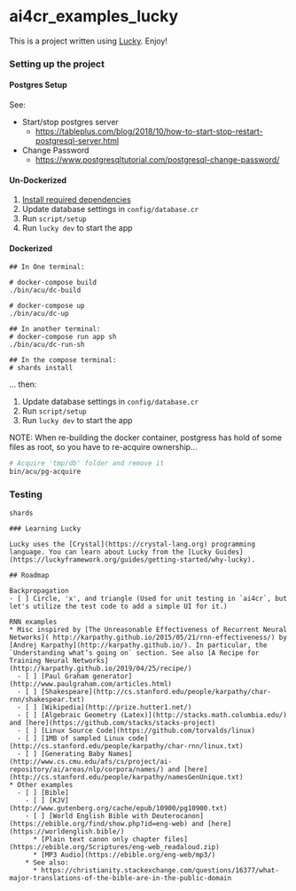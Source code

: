 # ai4cr_examples_lucky

This is a project written using [Lucky](https://luckyframework.org). Enjoy!

### Setting up the project

#### Postgres Setup

See:
* Start/stop postgres server
  * https://tableplus.com/blog/2018/10/how-to-start-stop-restart-postgresql-server.html
* Change Password
  * https://www.postgresqltutorial.com/postgresql-change-password/

#### Un-Dockerized
1. [Install required dependencies](https://luckyframework.org/guides/getting-started/installing#install-required-dependencies)
1. Update database settings in `config/database.cr`
1. Run `script/setup`
1. Run `lucky dev` to start the app

#### Dockerized

```
## In One terminal:

# docker-compose build
./bin/acu/dc-build

# docker-compose up
./bin/acu/dc-up

## In another terminal:
# docker-compose run app sh
./bin/acu/dc-run-sh

## In the compose terminal:
# shards install
```

... then:

1. Update database settings in `config/database.cr`
1. Run `script/setup`
1. Run `lucky dev` to start the app

NOTE: When re-building the docker container, postgress has hold of some files as root, so you have to re-acquire ownership...

```sh
# Acquire 'tmp/db' folder and remove it
bin/acu/pg-acquire
```

### Testing

```
shards

### Learning Lucky

Lucky uses the [Crystal](https://crystal-lang.org) programming language. You can learn about Lucky from the [Lucky Guides](https://luckyframework.org/guides/getting-started/why-lucky).

## Roadmap

Backpropagation
- [ ] Circle, 'x', and triangle (Used for unit testing in `ai4cr`, but let's utilize the test code to add a simple UI for it.)

RNN examples
* Misc inspired by [The Unreasonable Effectiveness of Recurrent Neural Networks]( http://karpathy.github.io/2015/05/21/rnn-effectiveness/) by [Andrej Karpathy](http://karpathy.github.io/). In particular, the `Understanding what’s going on` section. See also [A Recipe for Training Neural Networks](http://karpathy.github.io/2019/04/25/recipe/)
  - [ ] [Paul Graham generator](http://www.paulgraham.com/articles.html)
  - [ ] [Shakespeare](http://cs.stanford.edu/people/karpathy/char-rnn/shakespear.txt)
  - [ ] [Wikipedia](http://prize.hutter1.net/)
  - [ ] [Algebraic Geometry (Latex)](http://stacks.math.columbia.edu/) and [here](https://github.com/stacks/stacks-project)
  - [ ] [Linux Source Code](https://github.com/torvalds/linux)
  - [ ] [1MB of sampled Linux code](http://cs.stanford.edu/people/karpathy/char-rnn/linux.txt)
  - [ ] [Generating Baby Names](http://www.cs.cmu.edu/afs/cs/project/ai-repository/ai/areas/nlp/corpora/names/) and [here](http://cs.stanford.edu/people/karpathy/namesGenUnique.txt)
* Other examples
  - [ ] [Bible]
    - [ ] [KJV] (http://www.gutenberg.org/cache/epub/10900/pg10900.txt)
    - [ ] [World English Bible with Deuterocanon](https://ebible.org/find/show.php?id=eng-web) and [here](https://worldenglish.bible/)
      * [Plain text canon only chapter files](https://ebible.org/Scriptures/eng-web_readaloud.zip)
      * [MP3 Audio](https://ebible.org/eng-web/mp3/)
    * See also:
      * https://christianity.stackexchange.com/questions/16377/what-major-translations-of-the-bible-are-in-the-public-domain
